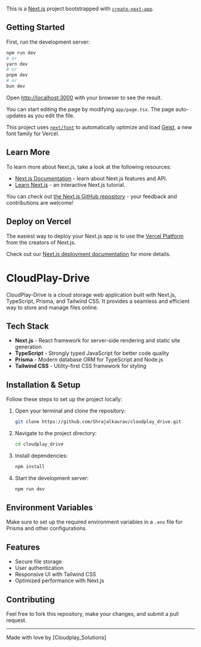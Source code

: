 This is a [Next.js](https://nextjs.org) project bootstrapped with [`create-next-app`](https://nextjs.org/docs/app/api-reference/cli/create-next-app).

## Getting Started

First, run the development server:

```bash
npm run dev
# or
yarn dev
# or
pnpm dev
# or
bun dev
```

Open [http://localhost:3000](http://localhost:3000) with your browser to see the result.

You can start editing the page by modifying `app/page.tsx`. The page auto-updates as you edit the file.

This project uses [`next/font`](https://nextjs.org/docs/app/building-your-application/optimizing/fonts) to automatically optimize and load [Geist](https://vercel.com/font), a new font family for Vercel.

## Learn More

To learn more about Next.js, take a look at the following resources:

- [Next.js Documentation](https://nextjs.org/docs) - learn about Next.js features and API.
- [Learn Next.js](https://nextjs.org/learn) - an interactive Next.js tutorial.

You can check out [the Next.js GitHub repository](https://github.com/vercel/next.js) - your feedback and contributions are welcome!

## Deploy on Vercel

The easiest way to deploy your Next.js app is to use the [Vercel Platform](https://vercel.com/new?utm_medium=default-template&filter=next.js&utm_source=create-next-app&utm_campaign=create-next-app-readme) from the creators of Next.js.

Check out our [Next.js deployment documentation](https://nextjs.org/docs/app/building-your-application/deploying) for more details.
# CloudPlay-Drive

CloudPlay-Drive is a cloud storage web application built with Next.js, TypeScript, Prisma, and Tailwind CSS. It provides a seamless and efficient way to store and manage files online.

## Tech Stack

- **Next.js** - React framework for server-side rendering and static site generation
- **TypeScript** - Strongly typed JavaScript for better code quality
- **Prisma** - Modern database ORM for TypeScript and Node.js
- **Tailwind CSS** - Utility-first CSS framework for styling

## Installation & Setup

Follow these steps to set up the project locally:

1. Open your terminal and clone the repository:
   ```sh
   git clone https://github.com/Shrajalkaurav/cloudplay_drive.git
   ```
2. Navigate to the project directory:
   ```sh
   cd cloudplay_drive
   ```
3. Install dependencies:
   ```sh
   npm install
   ```
4. Start the development server:
   ```sh
   npm run dev
   ```

## Environment Variables

Make sure to set up the required environment variables in a `.env` file for Prisma and other configurations.

## Features

- Secure file storage
- User authentication
- Responsive UI with Tailwind CSS
- Optimized performance with Next.js

## Contributing

Feel free to fork this repository, make your changes, and submit a pull request.

---

Made with love by [Cloudplay_Solutions]


